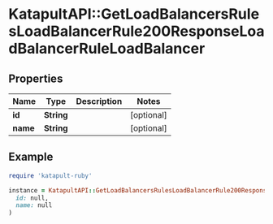 # KatapultAPI::GetLoadBalancersRulesLoadBalancerRule200ResponseLoadBalancerRuleLoadBalancer

## Properties

| Name | Type | Description | Notes |
| ---- | ---- | ----------- | ----- |
| **id** | **String** |  | [optional] |
| **name** | **String** |  | [optional] |

## Example

```ruby
require 'katapult-ruby'

instance = KatapultAPI::GetLoadBalancersRulesLoadBalancerRule200ResponseLoadBalancerRuleLoadBalancer.new(
  id: null,
  name: null
)
```

